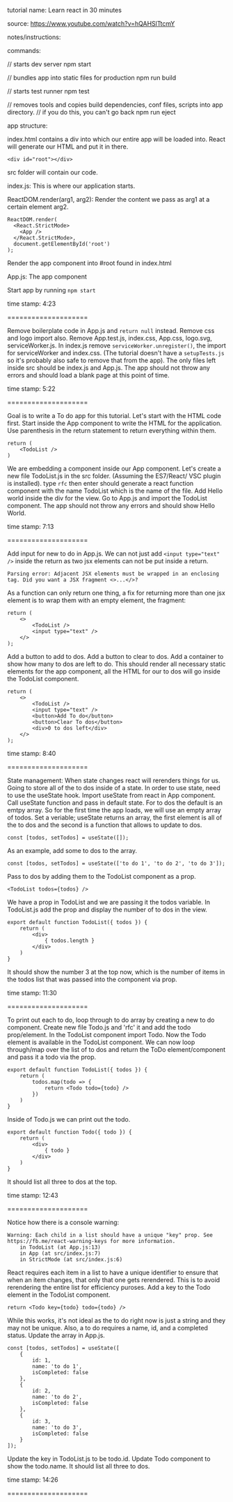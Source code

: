 tutorial name:
Learn react in 30 minutes

source:
https://www.youtube.com/watch?v=hQAHSlTtcmY

notes/instructions:

commands:

// starts dev server
npm start

// bundles app into static files for production
npm run build

// starts test runner
npm test

// removes tools and copies build dependencies, conf files, scripts into app directory.
// if you do this, you can't go back
npm run eject

app structure:

index.html contains a div into which our entire app will be loaded into. React will generate our HTML and put it in there.

```
<div id="root"></div>
```

src folder will contain our code.

index.js:
This is where our application starts.

ReactDOM.render(arg1, arg2):
Render the content we pass as arg1 at a certain element arg2.

```
ReactDOM.render(
  <React.StrictMode>
    <App />
  </React.StrictMode>,
  document.getElementById('root')
);
```

Render the app component into #root found in index.html

App.js:
The app component

Start app by running `npm start`

time stamp:
4:23

====================

Remove boilerplate code in App.js and `return null` instead. Remove css and logo import also.
Remove App.test.js, index.css, App.css, logo.svg, serviceWorker.js.
In index.js remove `serviceWorker.unregister()`, the import for serviceWorker and index.css.
(The tutorial doesn't have a `setupTests.js` so it's probably also safe to remove that from the app).
The only files left inside src should be index.js and App.js.
The app should not throw any errors and should load a blank page at this point of time.

time stamp:
5:22

====================

Goal is to write a To do app for this tutorial. Let's start with the HTML code first.
Start inside the App component to write the HTML for the application.
Use parenthesis in the return statement to return everything within them.

```
return (
    <TodoList />
)
```

We are embedding a component inside our App component.
Let's create a new file TodoList.js in the src folder.
(Assuming the ES7/React/ VSC plugin is installed).
type `rfc` then enter should generate a react function component with the name TodoList which is the name of the file.
Add Hello world inside the div for the view.
Go to App.js and import the TodoList component.
The app should not throw any errors and should show Hello World.

time stamp:
7:13

====================

Add input for new to do in App.js.
We can not just add `<input type="text" />` inside the return as two jsx elements can not be put inside a return.

```
Parsing error: Adjacent JSX elements must be wrapped in an enclosing tag. Did you want a JSX fragment <>...</>?
```

As a function can only return one thing, a fix for returning more than one jsx element is to wrap them with an empty element, the fragment:

```
return (
    <>
        <TodoList />
        <input type="text" />
    </>
);
```

Add a button to add to dos.
Add a button to clear to dos.
Add a container to show how many to dos are left to do.
This should render all necessary static elements for the app component, all the HTML for our to dos will go inside the TodoList component.

```
return (
    <>
        <TodoList />
        <input type="text" />
        <button>Add To do</button>
        <button>Clear To dos</button>
        <div>0 to dos left</div>
    </>
);
```

time stamp:
8:40

====================

State management:
When state changes react will rerenders things for us. Going to store all of the to dos inside of a state.
In order to use state, need to use the useState hook.
Import useState from react in App component.
Call useState function and pass in default state. For to dos the default is an emtpy array. So for the
first time the app loads, we will use an empty array of todos.
Set a veriable; useState returns an array, the first element is all of the to dos and the second is a function that allows to update to dos.

```
const [todos, setTodos] = useState([]);
```

As an example, add some to dos to the array.

```
const [todos, setTodos] = useState(['to do 1', 'to do 2', 'to do 3']);
```

Pass to dos by adding them to the TodoList component as a prop.

```
<TodoList todos={todos} />
```

We have a prop in TodoList and we are passing it the todos variable.
In TodoList.js add the prop and display the number of to dos in the view.

```
export default function TodoList({ todos }) {
    return (
        <div>
            { todos.length }
        </div>
    )
}
```

It should show the number 3 at the top now, which is the number of items in the todos list that was passed into the component via prop.

time stamp:
11:30

====================

To print out each to do, loop through to do array by creating a new to do component.
Create new file Todo.js and 'rfc' it and add the todo prop/element.
In the TodoList component import Todo.
Now the Todo element is available in the TodoList component. We can now loop through/map over the list of to dos and
return the ToDo element/component and pass it a todo via the prop.

```
export default function TodoList({ todos }) {
    return (
        todos.map(todo => {
            return <Todo todo={todo} />
        })
    )
}
```

Inside of Todo.js we can print out the todo.

```
export default function Todo({ todo }) {
    return (
        <div>
            { todo }
        </div>
    )
}
```

It should list all three to dos at the top.

time stamp:
12:43

====================

Notice how there is a console warning:

```
Warning: Each child in a list should have a unique "key" prop. See https://fb.me/react-warning-keys for more information.
    in TodoList (at App.js:13)
    in App (at src/index.js:7)
    in StrictMode (at src/index.js:6)
```

React requires each item in a list to have a unique identifier to ensure that when an item changes, that only that one gets rerendered.
This is to avoid rerendering the entire list for efficiency puroses.
Add a key to the Todo element in the TodoList component.

```
return <Todo key={todo} todo={todo} />
```

While this works, it's not ideal as the to do right now is just a string and they may not be unique.
Also, a to do requires a name, id, and a completed status. Update the array in App.js.

```
const [todos, setTodos] = useState([
    {
        id: 1,
        name: 'to do 1',
        isCompleted: false
    },
    {
        id: 2,
        name: 'to do 2',
        isCompleted: false
    },
    {
        id: 3,
        name: 'to do 3',
        isCompleted: false
    }
]);
```

Update the key in TodoList.js to be todo.id.
Update Todo component to show the todo.name.
It should list all three to dos.

time stamp:
14:26

====================
